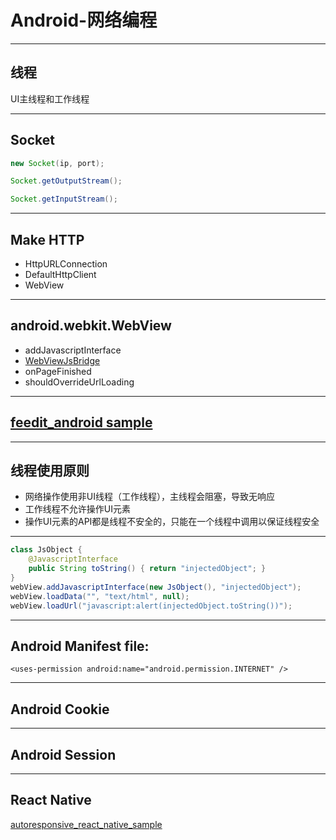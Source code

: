 # Android-网络编程

- - -

## 线程

UI主线程和工作线程

- - -

## Socket

```java
new Socket(ip, port);

Socket.getOutputStream();

Socket.getInputStream();

```

- - -

## Make HTTP

- HttpURLConnection
- DefaultHttpClient
- WebView

- - -

## android.webkit.WebView

- addJavascriptInterface
- [WebViewJsBridge](https://github.com/app-bootstrap/WebViewJsBridge)
- onPageFinished
- shouldOverrideUrlLoading

- - -

## [feedit_android sample](https://github.com/feedit/feedit_android)

- - -

## 线程使用原则

- 网络操作使用非UI线程（工作线程），主线程会阻塞，导致无响应
- 工作线程不允许操作UI元素
- 操作UI元素的API都是线程不安全的，只能在一个线程中调用以保证线程安全

- - -

```java
class JsObject {
    @JavascriptInterface
    public String toString() { return "injectedObject"; }
}
webView.addJavascriptInterface(new JsObject(), "injectedObject");
webView.loadData("", "text/html", null);
webView.loadUrl("javascript:alert(injectedObject.toString())");
```

- - -

## Android Manifest file:

```
<uses-permission android:name="android.permission.INTERNET" />

```

- - -

## Android Cookie

- - -

## Android Session

- - -

## React Native

[autoresponsive_react_native_sample](https://github.com/xudafeng/autoresponsive_react_native_sample)
